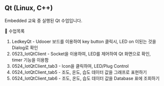 ## Qt (Linux, C++)
Embedded 교육 중 실행된 Qt 수업입니다.

🌝 수업목록

1. LedkeyQt - Udooer 보드를 이용하여 key button 클릭시, LED on 이된는 것을 Dialog로 확인
2. 0523_IotQtClient - Socket을 이용하여, LED를 제어하여 Qt 화면으로 확인, timer 기능을 이용함
3. 0524_IotQtClient_tab3 - Icon을 클릭하여, LED/Plug Control
4. 0524_IotQtClient_tab5 - 조도, 온도, 습도 데이터 값을 그래프로 표현하기
5. 0524_IotQtClient_tab6 - 조도, 온도, 습도 데이터 값을 Database 표에 조회하기
 
